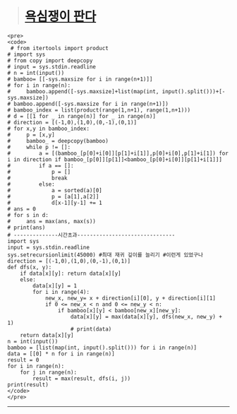 > # [욕심쟁이 판다]("https://www.acmicpc.net/problem/1937", "욕심쟁이 판다")
    
    <pre>
    <code>
     # from itertools import product
    # import sys
    # from copy import deepcopy
    # input = sys.stdin.readline
    # n = int(input())
    # bamboo= [[-sys.maxsize for i in range(n+1)]]
    # for i in range(n):
    #     bamboo.append([-sys.maxsize]+list(map(int, input().split()))+[-sys.maxsize])
    # bamboo.append([-sys.maxsize for i in range(n+1)])
    # bamboo_index = list(product(range(1,n+1), range(1,n+1)))
    # d = [[1 for _ in range(n)] for _ in range(n)]
    # direction = [(-1,0),(1,0),(0,-1),(0,1)]
    # for x,y in bamboo_index:
    #     p = [x,y]
    #     bamboo_ = deepcopy(bamboo)
    #     while p != []:
    #         a = [(bamboo_[p[0]+i[0]][p[1]+i[1]],p[0]+i[0],p[1]+i[1]) for i in direction if bamboo_[p[0]][p[1]]<bamboo_[p[0]+i[0]][p[1]+i[1]]]
    #         if a == []:
    #             p = []
    #             break
    #         else:
    #             a = sorted(a)[0]
    #             p = [a[1],a[2]]
    #             d[x-1][y-1] += 1
    # ans = 0
    # for s in d:
    #     ans = max(ans, max(s))
    # print(ans)
    # --------------시간초과-------------------------------
    import sys
    input = sys.stdin.readline
    sys.setrecursionlimit(45000) #최대 재귀 깊이를 늘리기 #이런게 있었구나
    direction = [(-1,0),(1,0),(0,-1),(0,1)]
    def dfs(x, y):
        if data[x][y]: return data[x][y]
        else:
            data[x][y] = 1
            for i in range(4):
                new_x, new_y= x + direction[i][0], y + direction[i][1]
                if 0 <= new_x < n and 0 <= new_y < n:
                    if bamboo[x][y] < bamboo[new_x][new_y]:
                        data[x][y] = max(data[x][y], dfs(new_x, new_y) + 1)
                        # print(data)
        return data[x][y]
    n = int(input())
    bamboo = [list(map(int, input().split())) for i in range(n)]
    data = [[0] * n for i in range(n)]
    result = 0
    for i in range(n):
        for j in range(n):
            result = max(result, dfs(i, j))
    print(result)
    </code>
    </pre>
***   
